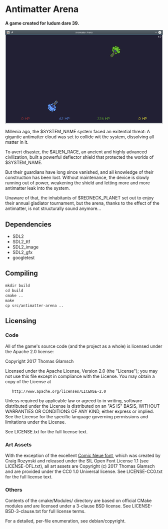 # Antimatter Arena #

**A game created for ludum dare 39.**

![gameplay screenshot](screenshot.png)

Millenia ago, the $SYSTEM_NAME system faced an exitential threat:
A gigantic antimatter cloud was set to collide wit the system,
dissolving all matter in it.

To avert disaster, the $ALIEN_RACE, an ancient and highly advanced
civilization, built a powerful deflector shield that protected the
worlds of $SYSTEM_NAME.

But their guardians have long since vanished, and all knowledge of their
construction has been lost. Without maintenance, the device is slowly
running out of power, weakening the shield and letting more and more
antimatter leak into the system.

Unaware of that, the inhabitants of $REDNECK_PLANET set out to enjoy
their annual gladiator tournament, but the arena, thanks to the
effect of the antimatter, is not structurally sound anymore...

## Dependencies ##

* SDL2
* SDL2_ttf
* SDL2_image
* SDL2_gfx
* googletest

## Compiling ##

    mkdir build
    cd build
    cmake ..
    make
    cp src/antimatter-arena ..

## Licensing ##

### Code ###

All of the game's source code (and the project as a whole) is licensed
under the Apache 2.0 license:

   Copyright 2017 Thomas Glamsch

   Licensed under the Apache License, Version 2.0 (the "License");
   you may not use this file except in compliance with the License.
   You may obtain a copy of the License at

       http://www.apache.org/licenses/LICENSE-2.0

   Unless required by applicable law or agreed to in writing, software
   distributed under the License is distributed on an "AS IS" BASIS,
   WITHOUT WARRANTIES OR CONDITIONS OF ANY KIND, either express or implied.
   See the License for the specific language governing permissions and
   limitations under the License.

See LICENSE.txt for the full license text.

### Art Assets ###

With the exception of the excellent [Comic Neue font](http://comicneue.com),
which was created by Craig Rozynski and released under the
SIL Open Font License 1.1 (see LICENSE-OFL.txt), all art assets are
Copyright (c) 2017 Thomas Glamsch and are provided under the CC0 1.0
Universal license. See LICENSE-CC0.txt for the full license text.

### Others ###

Contents of the cmake/Modules/ directory are based on official CMake
modules and are licensed under a 3-clause BSD license. See
LICENSE-BSD-3-clause.txt for full license terms.

For a detailed, per-file enumeration, see debian/copyright.
